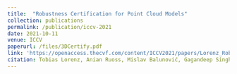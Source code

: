 ```yaml
---
title:  "Robustness Certification for Point Cloud Models"
collection: publications
permalink: /publication/iccv-2021
date: 2021-10-11
venue: ICCV
paperurl: /files/3DCertify.pdf
link: 'https://openaccess.thecvf.com/content/ICCV2021/papers/Lorenz_Robustness_Certification_for_Point_Cloud_Models_ICCV_2021_paper.pdf'
citation: Tobias Lorenz, Anian Ruoss, Mislav Balunović, Gagandeep Singh, Martin Vechev, ICCV 2021.
---
```

